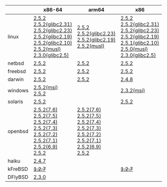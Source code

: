 ||x86-64|arm64|x86|ppc64le|armv7|ppc|armel|riscv64|armhf|sparc|mips|mipsel|alpha|
| --- | --- | --- | --- | --- | --- | --- | --- | --- | --- | --- | --- | --- | --- |
|linux|[2.5.2](https://github.com/roswell/sbcl_bin/releases/download/2.5.2/sbcl-2.5.2-x86-64-linux-binary.tar.bz2)<br />[2.5.2(glibc2.31)](https://github.com/roswell/sbcl_bin/releases/download/2.5.2/sbcl-2.5.2-x86-64-linux-glibc2.31-binary.tar.bz2)<br />[2.5.2(glibc2.23)](https://github.com/roswell/sbcl_bin/releases/download/2.5.2/sbcl-2.5.2-x86-64-linux-glibc2.23-binary.tar.bz2)<br />[2.5.2(glibc2.19)](https://github.com/roswell/sbcl_bin/releases/download/2.5.2/sbcl-2.5.2-x86-64-linux-glibc2.19-binary.tar.bz2)<br />[2.5.2(glibc2.10)](https://github.com/roswell/sbcl_bin/releases/download/2.5.2/sbcl-2.5.2-x86-64-linux-glibc2.10-binary.tar.bz2)<br />[2.5.2(musl)](https://github.com/roswell/sbcl_bin/releases/download/2.5.2/sbcl-2.5.2-x86-64-linux-musl-binary.tar.bz2)<br />[2.3.0(glibc2.5)](https://github.com/roswell/sbcl_bin/releases/download/2.3.0/sbcl-2.3.0-x86-64-linux-glibc2.5-binary.tar.bz2)<br />|[2.5.2](https://github.com/roswell/sbcl_bin/releases/download/2.5.2/sbcl-2.5.2-arm64-linux-binary.tar.bz2)<br />[2.5.2(glibc2.23)](https://github.com/roswell/sbcl_bin/releases/download/2.5.2/sbcl-2.5.2-arm64-linux-glibc2.23-binary.tar.bz2)<br />[2.5.2(glibc2.19)](https://github.com/roswell/sbcl_bin/releases/download/2.5.2/sbcl-2.5.2-arm64-linux-glibc2.19-binary.tar.bz2)<br />[2.5.2(musl)](https://github.com/roswell/sbcl_bin/releases/download/2.5.2/sbcl-2.5.2-arm64-linux-musl-binary.tar.bz2)<br />|[2.5.2](https://github.com/roswell/sbcl_bin/releases/download/2.5.2/sbcl-2.5.2-x86-linux-binary.tar.bz2)<br />[2.5.2(glibc2.31)](https://github.com/roswell/sbcl_bin/releases/download/2.5.2/sbcl-2.5.2-x86-linux-glibc2.31-binary.tar.bz2)<br />[2.5.2(glibc2.23)](https://github.com/roswell/sbcl_bin/releases/download/2.5.2/sbcl-2.5.2-x86-linux-glibc2.23-binary.tar.bz2)<br />[2.5.2(glibc2.19)](https://github.com/roswell/sbcl_bin/releases/download/2.5.2/sbcl-2.5.2-x86-linux-glibc2.19-binary.tar.bz2)<br />[2.5.1(glibc2.10)](https://github.com/roswell/sbcl_bin/releases/download/2.5.1/sbcl-2.5.1-x86-linux-glibc2.10-binary.tar.bz2)<br />[2.5.0(musl)](https://github.com/roswell/sbcl_bin/releases/download/2.5.0/sbcl-2.5.0-x86-linux-musl-binary.tar.bz2)<br />[2.3.0(glibc2.5)](https://github.com/roswell/sbcl_bin/releases/download/2.3.0/sbcl-2.3.0-x86-linux-glibc2.5-binary.tar.bz2)<br />|[2.5.2](https://github.com/roswell/sbcl_bin/releases/download/2.5.2/sbcl-2.5.2-ppc64le-linux-binary.tar.bz2)<br />[2.5.2(glibc2.23)](https://github.com/roswell/sbcl_bin/releases/download/2.5.2/sbcl-2.5.2-ppc64le-linux-glibc2.23-binary.tar.bz2)<br />[2.5.2(glibc2.19)](https://github.com/roswell/sbcl_bin/releases/download/2.5.2/sbcl-2.5.2-ppc64le-linux-glibc2.19-binary.tar.bz2)<br />|[2.5.2](https://github.com/roswell/sbcl_bin/releases/download/2.5.2/sbcl-2.5.2-armv7-linux-binary.tar.bz2)<br />[2.5.2(glibc2.19)](https://github.com/roswell/sbcl_bin/releases/download/2.5.2/sbcl-2.5.2-armv7-linux-glibc2.19-binary.tar.bz2)<br />|[2.4.8](https://github.com/roswell/sbcl_bin/releases/download/2.4.8/sbcl-2.4.8-ppc-linux-binary.tar.bz2)<br />|[2.5.0](https://github.com/roswell/sbcl_bin/releases/download/2.5.0/sbcl-2.5.0-armel-linux-binary.tar.bz2)<br />|[2.4.8](https://github.com/roswell/sbcl_bin/releases/download/2.4.8/sbcl-2.4.8-riscv64-linux-binary.tar.bz2)<br />|[2.4.8](https://github.com/roswell/sbcl_bin/releases/download/2.4.8/sbcl-2.4.8-armhf-linux-binary.tar.bz2)<br />[2.4.8(glibc2.19)](https://github.com/roswell/sbcl_bin/releases/download/2.4.8/sbcl-2.4.8-armhf-linux-glibc2.19-binary.tar.bz2)<br />[2.4.8(glibc2.13)](https://github.com/roswell/sbcl_bin/releases/download/2.4.8/sbcl-2.4.8-armhf-linux-glibc2.13-binary.tar.bz2)<br />|~~[1.4.1](https://github.com/roswell/sbcl_bin/releases/download/1.4.1/sbcl-1.4.1-sparc-linux-binary.tar.bz2)~~<br />|~~[1.0.23](https://github.com/roswell/sbcl_bin/releases/download/1.0.23/sbcl-1.0.23-mips-linux-binary.tar.bz2)~~<br />|~~[1.0.28](https://github.com/roswell/sbcl_bin/releases/download/1.0.28/sbcl-1.0.28-mipsel-linux-binary.tar.bz2)~~<br />|~~[1.0.28](https://github.com/roswell/sbcl_bin/releases/download/1.0.28/sbcl-1.0.28-alpha-linux-binary.tar.bz2)~~<br />|
|netbsd|[2.5.2](https://github.com/roswell/sbcl_bin/releases/download/2.5.2/sbcl-2.5.2-x86-64-netbsd-binary.tar.bz2)<br />|[2.5.2](https://github.com/roswell/sbcl_bin/releases/download/2.5.2/sbcl-2.5.2-arm64-netbsd-binary.tar.bz2)<br />|[2.5.2](https://github.com/roswell/sbcl_bin/releases/download/2.5.2/sbcl-2.5.2-x86-netbsd-binary.tar.bz2)<br />|||~~[1.0.23](https://github.com/roswell/sbcl_bin/releases/download/1.0.23/sbcl-1.0.23-powerpc-netbsd-binary.tar.bz2)~~<br />||||||||
|freebsd|[2.5.2](https://github.com/roswell/sbcl_bin/releases/download/2.5.2/sbcl-2.5.2-x86-64-freebsd-binary.tar.bz2)<br />|[2.5.2](https://github.com/roswell/sbcl_bin/releases/download/2.5.2/sbcl-2.5.2-arm64-freebsd-binary.tar.bz2)<br />|[2.5.2](https://github.com/roswell/sbcl_bin/releases/download/2.5.2/sbcl-2.5.2-x86-freebsd-binary.tar.bz2)<br />|||||||||||
|darwin|[2.5.2](https://github.com/roswell/sbcl_bin/releases/download/2.5.2/sbcl-2.5.2-x86-64-darwin-binary.tar.bz2)<br />|[2.5.2](https://github.com/roswell/sbcl_bin/releases/download/2.5.2/sbcl-2.5.2-arm64-darwin-binary.tar.bz2)<br />|[2.4.8](https://github.com/roswell/sbcl_bin/releases/download/2.4.8/sbcl-2.4.8-x86-darwin-binary.tar.bz2)<br />|||[2.4.8](https://github.com/roswell/sbcl_bin/releases/download/2.4.8/sbcl-2.4.8-ppc-darwin-binary.tar.bz2)<br />||||||||
|windows|[2.5.2(msi)](https://github.com/roswell/sbcl_bin/releases/download/2.5.2/sbcl-2.5.2-x86-64-windows-binary.msi)<br />[2.5.2](https://github.com/roswell/sbcl_bin/releases/download/2.5.2/sbcl-2.5.2-x86-64-windows-binary.tar.bz2)<br />||[2.3.2(msi)](https://github.com/roswell/sbcl_bin/releases/download/2.3.2/sbcl-2.3.2-x86-windows-binary.msi)<br />|||||||||||
|solaris|[2.5.2](https://github.com/roswell/sbcl_bin/releases/download/2.5.2/sbcl-2.5.2-x86-64-solaris-binary.tar.bz2)<br />||[2.5.2](https://github.com/roswell/sbcl_bin/releases/download/2.5.2/sbcl-2.5.2-x86-solaris-binary.tar.bz2)<br />|||||||~~[2.0.4](https://github.com/roswell/sbcl_bin/releases/download/2.0.4/sbcl-2.0.4-sparc-solaris-binary.tar.bz2)~~<br />||||
|openbsd|[2.5.2(7.6)](https://github.com/roswell/sbcl_bin/releases/download/2.5.2/sbcl-2.5.2-x86-64-openbsd-7.6-binary.tar.bz2)<br />[2.5.2(7.5)](https://github.com/roswell/sbcl_bin/releases/download/2.5.2/sbcl-2.5.2-x86-64-openbsd-7.5-binary.tar.bz2)<br />[2.5.2(7.4)](https://github.com/roswell/sbcl_bin/releases/download/2.5.2/sbcl-2.5.2-x86-64-openbsd-7.4-binary.tar.bz2)<br />[2.5.2(7.3)](https://github.com/roswell/sbcl_bin/releases/download/2.5.2/sbcl-2.5.2-x86-64-openbsd-7.3-binary.tar.bz2)<br />[2.5.2(7.2)](https://github.com/roswell/sbcl_bin/releases/download/2.5.2/sbcl-2.5.2-x86-64-openbsd-7.2-binary.tar.bz2)<br />[2.5.2(7.1)](https://github.com/roswell/sbcl_bin/releases/download/2.5.2/sbcl-2.5.2-x86-64-openbsd-7.1-binary.tar.bz2)<br />[2.5.2(6.9)](https://github.com/roswell/sbcl_bin/releases/download/2.5.2/sbcl-2.5.2-x86-64-openbsd-6.9-binary.tar.bz2)<br />[2.5.2](https://github.com/roswell/sbcl_bin/releases/download/2.5.2/sbcl-2.5.2-x86-64-openbsd-binary.tar.bz2)<br />|[2.5.2(7.6)](https://github.com/roswell/sbcl_bin/releases/download/2.5.2/sbcl-2.5.2-arm64-openbsd-7.6-binary.tar.bz2)<br />[2.5.2(7.5)](https://github.com/roswell/sbcl_bin/releases/download/2.5.2/sbcl-2.5.2-arm64-openbsd-7.5-binary.tar.bz2)<br />[2.5.2(7.4)](https://github.com/roswell/sbcl_bin/releases/download/2.5.2/sbcl-2.5.2-arm64-openbsd-7.4-binary.tar.bz2)<br />[2.5.2(7.3)](https://github.com/roswell/sbcl_bin/releases/download/2.5.2/sbcl-2.5.2-arm64-openbsd-7.3-binary.tar.bz2)<br />[2.5.2(7.2)](https://github.com/roswell/sbcl_bin/releases/download/2.5.2/sbcl-2.5.2-arm64-openbsd-7.2-binary.tar.bz2)<br />[2.5.2(7.1)](https://github.com/roswell/sbcl_bin/releases/download/2.5.2/sbcl-2.5.2-arm64-openbsd-7.1-binary.tar.bz2)<br />[2.5.2(6.9)](https://github.com/roswell/sbcl_bin/releases/download/2.5.2/sbcl-2.5.2-arm64-openbsd-6.9-binary.tar.bz2)<br />[2.5.2](https://github.com/roswell/sbcl_bin/releases/download/2.5.2/sbcl-2.5.2-arm64-openbsd-binary.tar.bz2)<br />||||||||||||
|haiku|[2.4.7](https://github.com/roswell/sbcl_bin/releases/download/2.4.7/sbcl-2.4.7-x86-64-haiku-binary.tar.bz2)<br />|||||||||||||
|kFreBSD|~~[1.2.7](https://github.com/roswell/sbcl_bin/releases/download/1.2.7/sbcl-1.2.7-x86-64-debian-kfreebsd-binary.tar.bz2)~~<br />||~~[1.2.7](https://github.com/roswell/sbcl_bin/releases/download/1.2.7/sbcl-1.2.7-x86-debian-kfreebsd-binary.tar.bz2)~~<br />|||||||||||
|DFlyBSD|[2.3.0](https://github.com/roswell/sbcl_bin/releases/download/2.3.0/sbcl-2.3.0-x86-64-DFlyBSD-binary.tar.bz2)<br />|||||||||||||
